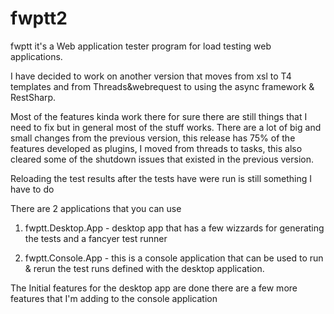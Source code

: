 # fwptt2
fwptt it's a Web application tester program for load testing web applications.

I have decided to work on another version that moves from xsl to T4 templates and from Threads&webrequest to using the async framework & RestSharp.

Most of the features kinda work there for sure there are still things that I need to fix but in general most of the stuff works. There are a lot of big and small changes from the previous version, this release has 75% of the features developed as plugins, I moved from threads to tasks, this also cleared some of the shutdown issues that existed in the previous version.

Reloading the test results after the tests have were run is still something I have to do

There are 2 applications that you can use

1. fwptt.Desktop.App - desktop app that has a few wizzards for generating the tests and a fancyer test runner

2. fwptt.Console.App - this is a console application that can be used to run & rerun the test runs defined with the desktop application.


The Initial features for the desktop app are done there are a few more features that I'm adding to the console application
